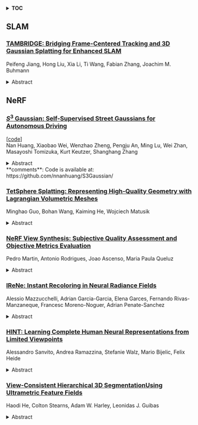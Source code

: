 <details>
  <summary><b>TOC</b></summary>
  <ol>
    <li><a href=#slam>SLAM</a></li>
      <ul>
        <li><a href=#TAMBRIDGE:-Bridging-Frame-Centered-Tracking-and-3D-Gaussian-Splatting-for-Enhanced-SLAM>TAMBRIDGE: Bridging Frame-Centered Tracking and 3D Gaussian Splatting for Enhanced SLAM</a></li>
      </ul>
    </li>
    <li><a href=#nerf>NeRF</a></li>
      <ul>
        <li><a href=#$\textit{S}^3$Gaussian:-Self-Supervised-Street-Gaussians-for-Autonomous-Driving>$\textit{S}^3$Gaussian: Self-Supervised Street Gaussians for Autonomous Driving</a></li>
        <li><a href=#TetSphere-Splatting:-Representing-High-Quality-Geometry-with-Lagrangian-Volumetric-Meshes>TetSphere Splatting: Representing High-Quality Geometry with Lagrangian Volumetric Meshes</a></li>
        <li><a href=#NeRF-View-Synthesis:-Subjective-Quality-Assessment-and-Objective-Metrics-Evaluation>NeRF View Synthesis: Subjective Quality Assessment and Objective Metrics Evaluation</a></li>
        <li><a href=#IReNe:-Instant-Recoloring-in-Neural-Radiance-Fields>IReNe: Instant Recoloring in Neural Radiance Fields</a></li>
        <li><a href=#HINT:-Learning-Complete-Human-Neural-Representations-from-Limited-Viewpoints>HINT: Learning Complete Human Neural Representations from Limited Viewpoints</a></li>
        <li><a href=#View-Consistent-Hierarchical-3D-SegmentationUsing-Ultrametric-Feature-Fields>View-Consistent Hierarchical 3D SegmentationUsing Ultrametric Feature Fields</a></li>
      </ul>
    </li>
  </ol>
</details>

## SLAM  

### [TAMBRIDGE: Bridging Frame-Centered Tracking and 3D Gaussian Splatting for Enhanced SLAM](http://arxiv.org/abs/2405.19614)  
Peifeng Jiang, Hong Liu, Xia Li, Ti Wang, Fabian Zhang, Joachim M. Buhmann  
<details>  
  <summary>Abstract</summary>  
  <ol>  
    The limited robustness of 3D Gaussian Splatting (3DGS) to motion blur and camera noise, along with its poor real-time performance, restricts its application in robotic SLAM tasks. Upon analysis, the primary causes of these issues are the density of views with motion blur and the cumulative errors in dense pose estimation from calculating losses based on noisy original images and rendering results, which increase the difficulty of 3DGS rendering convergence. Thus, a cutting-edge 3DGS-based SLAM system is introduced, leveraging the efficiency and flexibility of 3DGS to achieve real-time performance while remaining robust against sensor noise, motion blur, and the challenges posed by long-session SLAM. Central to this approach is the Fusion Bridge module, which seamlessly integrates tracking-centered ORB Visual Odometry with mapping-centered online 3DGS. Precise pose initialization is enabled by this module through joint optimization of re-projection and rendering loss, as well as strategic view selection, enhancing rendering convergence in large-scale scenes. Extensive experiments demonstrate state-of-the-art rendering quality and localization accuracy, positioning this system as a promising solution for real-world robotics applications that require stable, near-real-time performance. Our project is available at https://ZeldaFromHeaven.github.io/TAMBRIDGE/  
  </ol>  
</details>  
  
  



## NeRF  

### [ $\textit{S}^3$ Gaussian: Self-Supervised Street Gaussians for Autonomous Driving](http://arxiv.org/abs/2405.20323)  
[[code](https://github.com/nnanhuang/s3gaussian)]  
Nan Huang, Xiaobao Wei, Wenzhao Zheng, Pengju An, Ming Lu, Wei Zhan, Masayoshi Tomizuka, Kurt Keutzer, Shanghang Zhang  
<details>  
  <summary>Abstract</summary>  
  <ol>  
    Photorealistic 3D reconstruction of street scenes is a critical technique for developing real-world simulators for autonomous driving. Despite the efficacy of Neural Radiance Fields (NeRF) for driving scenes, 3D Gaussian Splatting (3DGS) emerges as a promising direction due to its faster speed and more explicit representation. However, most existing street 3DGS methods require tracked 3D vehicle bounding boxes to decompose the static and dynamic elements for effective reconstruction, limiting their applications for in-the-wild scenarios. To facilitate efficient 3D scene reconstruction without costly annotations, we propose a self-supervised street Gaussian ($\textit{S}^3$Gaussian) method to decompose dynamic and static elements from 4D consistency. We represent each scene with 3D Gaussians to preserve the explicitness and further accompany them with a spatial-temporal field network to compactly model the 4D dynamics. We conduct extensive experiments on the challenging Waymo-Open dataset to evaluate the effectiveness of our method. Our $\textit{S}^3$Gaussian demonstrates the ability to decompose static and dynamic scenes and achieves the best performance without using 3D annotations. Code is available at: https://github.com/nnanhuang/S3Gaussian/.  
  </ol>  
</details>  
**comments**: Code is available at: https://github.com/nnanhuang/S3Gaussian/  
  
### [TetSphere Splatting: Representing High-Quality Geometry with Lagrangian Volumetric Meshes](http://arxiv.org/abs/2405.20283)  
Minghao Guo, Bohan Wang, Kaiming He, Wojciech Matusik  
<details>  
  <summary>Abstract</summary>  
  <ol>  
    We present TetSphere splatting, an explicit, Lagrangian representation for reconstructing 3D shapes with high-quality geometry. In contrast to conventional object reconstruction methods which predominantly use Eulerian representations, including both neural implicit (e.g., NeRF, NeuS) and explicit representations (e.g., DMTet), and often struggle with high computational demands and suboptimal mesh quality, TetSphere splatting utilizes an underused but highly effective geometric primitive -- tetrahedral meshes. This approach directly yields superior mesh quality without relying on neural networks or post-processing. It deforms multiple initial tetrahedral spheres to accurately reconstruct the 3D shape through a combination of differentiable rendering and geometric energy optimization, resulting in significant computational efficiency. Serving as a robust and versatile geometry representation, Tet-Sphere splatting seamlessly integrates into diverse applications, including single-view 3D reconstruction, image-/text-to-3D content generation. Experimental results demonstrate that TetSphere splatting outperforms existing representations, delivering faster optimization speed, enhanced mesh quality, and reliable preservation of thin structures.  
  </ol>  
</details>  
  
### [NeRF View Synthesis: Subjective Quality Assessment and Objective Metrics Evaluation](http://arxiv.org/abs/2405.20078)  
Pedro Martin, Antonio Rodrigues, Joao Ascenso, Maria Paula Queluz  
<details>  
  <summary>Abstract</summary>  
  <ol>  
    Neural radiance fields (NeRF) are a groundbreaking computer vision technology that enables the generation of high-quality, immersive visual content from multiple viewpoints. This capability holds significant advantages for applications such as virtual/augmented reality, 3D modelling and content creation for the film and entertainment industry. However, the evaluation of NeRF methods poses several challenges, including a lack of comprehensive datasets, reliable assessment methodologies, and objective quality metrics. This paper addresses the problem of NeRF quality assessment thoroughly, by conducting a rigorous subjective quality assessment test that considers several scene classes and recently proposed NeRF view synthesis methods. Additionally, the performance of a wide range of state-of-the-art conventional and learning-based full-reference 2D image and video quality assessment metrics is evaluated against the subjective scores of the subjective study. The experimental results are analyzed in depth, providing a comparative evaluation of several NeRF methods and objective quality metrics, across different classes of visual scenes, including real and synthetic content for front-face and 360-degree camera trajectories.  
  </ol>  
</details>  
  
### [IReNe: Instant Recoloring in Neural Radiance Fields](http://arxiv.org/abs/2405.19876)  
Alessio Mazzucchelli, Adrian Garcia-Garcia, Elena Garces, Fernando Rivas-Manzaneque, Francesc Moreno-Noguer, Adrian Penate-Sanchez  
<details>  
  <summary>Abstract</summary>  
  <ol>  
    Advances in NERFs have allowed for 3D scene reconstructions and novel view synthesis. Yet, efficiently editing these representations while retaining photorealism is an emerging challenge. Recent methods face three primary limitations: they're slow for interactive use, lack precision at object boundaries, and struggle to ensure multi-view consistency. We introduce IReNe to address these limitations, enabling swift, near real-time color editing in NeRF. Leveraging a pre-trained NeRF model and a single training image with user-applied color edits, IReNe swiftly adjusts network parameters in seconds. This adjustment allows the model to generate new scene views, accurately representing the color changes from the training image while also controlling object boundaries and view-specific effects. Object boundary control is achieved by integrating a trainable segmentation module into the model. The process gains efficiency by retraining only the weights of the last network layer. We observed that neurons in this layer can be classified into those responsible for view-dependent appearance and those contributing to diffuse appearance. We introduce an automated classification approach to identify these neuron types and exclusively fine-tune the weights of the diffuse neurons. This further accelerates training and ensures consistent color edits across different views. A thorough validation on a new dataset, with edited object colors, shows significant quantitative and qualitative advancements over competitors, accelerating speeds by 5x to 500x.  
  </ol>  
</details>  
  
### [HINT: Learning Complete Human Neural Representations from Limited Viewpoints](http://arxiv.org/abs/2405.19712)  
Alessandro Sanvito, Andrea Ramazzina, Stefanie Walz, Mario Bijelic, Felix Heide  
<details>  
  <summary>Abstract</summary>  
  <ol>  
    No augmented application is possible without animated humanoid avatars. At the same time, generating human replicas from real-world monocular hand-held or robotic sensor setups is challenging due to the limited availability of views. Previous work showed the feasibility of virtual avatars but required the presence of 360 degree views of the targeted subject. To address this issue, we propose HINT, a NeRF-based algorithm able to learn a detailed and complete human model from limited viewing angles. We achieve this by introducing a symmetry prior, regularization constraints, and training cues from large human datasets. In particular, we introduce a sagittal plane symmetry prior to the appearance of the human, directly supervise the density function of the human model using explicit 3D body modeling, and leverage a co-learned human digitization network as additional supervision for the unseen angles. As a result, our method can reconstruct complete humans even from a few viewing angles, increasing performance by more than 15% PSNR compared to previous state-of-the-art algorithms.  
  </ol>  
</details>  
  
### [View-Consistent Hierarchical 3D SegmentationUsing Ultrametric Feature Fields](http://arxiv.org/abs/2405.19678)  
Haodi He, Colton Stearns, Adam W. Harley, Leonidas J. Guibas  
<details>  
  <summary>Abstract</summary>  
  <ol>  
    Large-scale vision foundation models such as Segment Anything (SAM) demonstrate impressive performance in zero-shot image segmentation at multiple levels of granularity. However, these zero-shot predictions are rarely 3D-consistent. As the camera viewpoint changes in a scene, so do the segmentation predictions, as well as the characterizations of ``coarse" or ``fine" granularity. In this work, we address the challenging task of lifting multi-granular and view-inconsistent image segmentations into a hierarchical and 3D-consistent representation. We learn a novel feature field within a Neural Radiance Field (NeRF) representing a 3D scene, whose segmentation structure can be revealed at different scales by simply using different thresholds on feature distance. Our key idea is to learn an ultrametric feature space, which unlike a Euclidean space, exhibits transitivity in distance-based grouping, naturally leading to a hierarchical clustering. Put together, our method takes view-inconsistent multi-granularity 2D segmentations as input and produces a hierarchy of 3D-consistent segmentations as output. We evaluate our method and several baselines on synthetic datasets with multi-view images and multi-granular segmentation, showcasing improved accuracy and viewpoint-consistency. We additionally provide qualitative examples of our model's 3D hierarchical segmentations in real world scenes.\footnote{The code and dataset are available at:  
  </ol>  
</details>  
  
  



